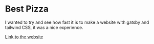 # Best Pizza
I wanted to try and see how fast it is to make a website with gatsby and tailwind CSS, it was a nice experience.

[Link to the website](https://best-pizza.netlify.app/)
